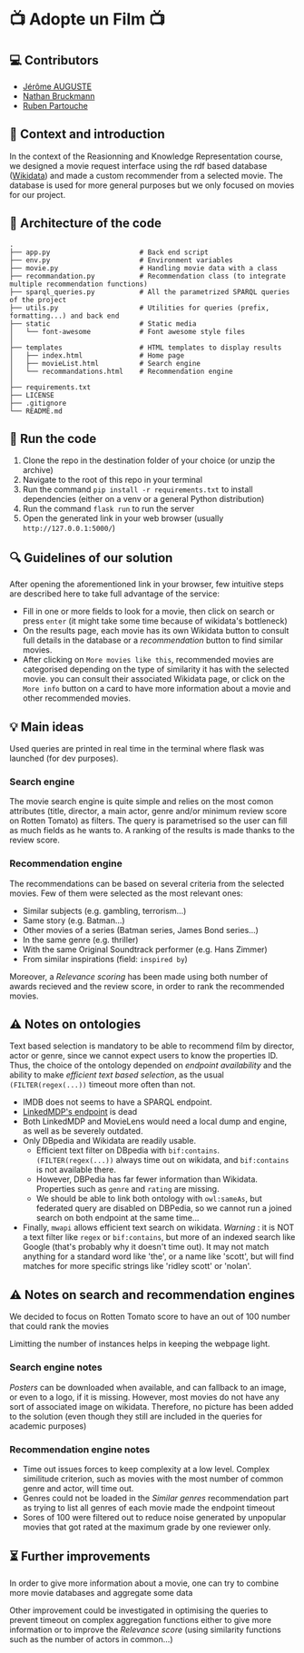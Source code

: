 # :tv: Adopte un Film :tv:

## :computer: Contributors

- [Jérôme AUGUSTE](https://github.com/jerome-auguste)
- [Nathan Bruckmann](https://github.com/kim0n0)
- [Ruben Partouche](https://github.com/rbpart)

## :page_facing_up: Context and introduction

In the context of the Reasionning and Knowledge Representation course, we designed a movie request interface using the rdf based database ([Wikidata](https://www.wikidata.org/wiki/Wikidata:Main_Page)) and made a custom recommender from a selected movie.
The database is used for more general purposes but we only focused on movies for our project.

## :file_folder: Architecture of the code

```text
.
├── app.py                      # Back end script
├── env.py                      # Environment variables
├── movie.py                    # Handling movie data with a class
├── recommandation.py           # Recommendation class (to integrate multiple recommendation functions)
├── sparql_queries.py           # All the parametrized SPARQL queries of the project
├── utils.py                    # Utilities for queries (prefix, formatting...) and back end
├── static                      # Static media
│   └── font-awesome            # Font awesome style files
│
├── templates                   # HTML templates to display results
│   ├── index.html              # Home page
│   ├── movieList.html          # Search engine
│   └── recommandations.html    # Recommendation engine
│
├── requirements.txt    
├── LICENSE
├── .gitignore
└── README.md

```

## :runner: Run the code

1. Clone the repo in the destination folder of your choice (or unzip the archive)
2. Navigate to the root of this repo in your terminal
3. Run the command `pip install -r requirements.txt` to install dependencies (either on a venv or a general Python distribution)
4. Run the command `flask run` to run the server
5. Open the generated link in your web browser (usually `http://127.0.0.1:5000/`)

## :mag: Guidelines of our solution

After opening the aforementioned link in your browser, few intuitive steps are described here to take full advantage of the service:

- Fill in one or more fields to look for a movie, then click on search or press `enter` (it might take some time because of wikidata's bottleneck)
- On the results page, each movie has its own Wikidata button to consult full details in the database or a *recommendation* button to find similar movies.
- After clicking on `More movies like this`, recommended movies are categorised depending on the type of similarity it has with the selected movie. you can consult their associated Wikidata page, or click on the `More info` button on a card to have more information about a movie and other recommended movies.

## :bulb: Main ideas

Used queries are printed in real time in the terminal where flask was launched (for dev purposes).

### Search engine

The movie search engine is quite simple and relies on the most comon attributes (title, director, a main actor, genre and/or minimum review score on Rotten Tomato) as filters. The query is parametrised so the user can fill as much fields as he wants to. A ranking of the results is made thanks to the review score.

### Recommendation engine

The recommendations can be based on several criteria from the selected movies. Few of them were selected as the most relevant ones:

- Similar subjects (e.g. gambling, terrorism...)
- Same story (e.g. Batman...)
- Other movies of a series (Batman series, James Bond series...)
- In the same genre (e.g. thriller)
- With the same Original Soundtrack performer (e.g. Hans Zimmer)
- From similar inspirations (field: `inspired by`)

Moreover, a *Relevance scoring* has been made using both number of awards recieved and the review score, in order to rank the recommended movies.

## :warning: Notes on ontologies

Text based selection is mandatory to be able to recommend film by director, actor or genre, since we cannot expect users to know the properties ID.
Thus, the choice of the ontology depended on *endpoint availability* and the ability to make *efficient text based selection*, as the usual `(FILTER(regex(...))` timeout more often than not.

- IMDB does not seems to have a SPARQL endpoint.
- [LinkedMDP's endpoint](https://www.cs.toronto.edu/~oktie/linkedmdb/sparql) is dead
- Both LinkedMDP and MovieLens would need a local dump and engine, as well as be severely outdated.
- Only DBpedia and Wikidata are readily usable.
  - Efficient text filter on DBpedia with `bif:contains`. `(FILTER(regex(...))` always time out on wikidata, and `bif:contains` is not available there.
  - However, DBPedia has far fewer information than Wikidata. Properties such as `genre` and `rating` are missing.
  - We should be able to link both ontology with `owl:sameAs`, but federated query are disabled on DBPedia, so we cannot run a joined search on both endpoint at the same time...
- Finally, `mwapi` allows efficient text search on wikidata. *Warning* : it is NOT a text filter like `regex` or `bif:contains`, but more of an indexed search like Google (that's probably why it doesn't time out). It may not match anything for a standard word like 'the', or a name like 'scott', but will find matches for more specific strings like 'ridley scott' or 'nolan'.

## :warning: Notes on search and recommendation engines

We decided to focus on Rotten Tomato score to have an out of 100 number that could rank the movies

Limitting the number of instances helps in keeping the webpage light.

### Search engine notes

*Posters* can be downloaded when available, and can fallback to an image, or even to a logo, if it is missing. However, most movies do not have any sort of associated image on wikidata. Therefore, no picture has been added to the solution (even though they still are included in the queries for academic purposes)

### Recommendation engine notes

- Time out issues forces to keep complexity at a low level. Complex similitude criterion, such as movies with the most number of common genre and actor, will time out.
- Genres could not be loaded in the *Similar genres* recommendation part as trying to list all genres of each movie made the endpoint timeout
- Sores of 100 were filtered out to reduce noise generated by unpopular movies that got rated at the maximum grade by one reviewer only.

## :hourglass_flowing_sand: Further improvements

In order to give more information about a movie, one can try to combine more movie databases and aggregate some data

Other improvement could be investigated in optimising the queries to prevent timeout on complex aggregation functions either to give more information or to improve the *Relevance score* (using similarity functions such as the number of actors in common...)
